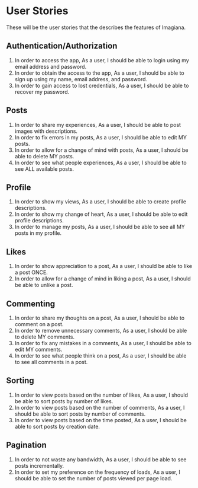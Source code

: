 # User Stories

These will be the user stories that the describes the features of Imagiana.

## Authentication/Authorization
1. In order to access the app, As a user, I should be able to login using my email address and password.
2. In order to obtain the access to the app, As a user, I should be able to sign up using my name, email address, and password.
3. In order to gain access to lost credentials, As a user, I should be able to recover my password.

## Posts
1. In order to share my experiences, As a user, I should be able to post images with descriptions.
2. In order to fix errors in my posts, As a user, I should be able to edit MY posts.
3. In order to allow for a change of mind with posts, As a user, I should be able to delete MY posts.
4. In order to see what people experiences, As a user, I should be able to see ALL available posts.

## Profile
1. In order to show my views, As a user, I should be able to create profile descriptions.
2. In order to show my change of heart, As a user, I should be able to edit profile descriptions.
3. In order to manage my posts, As a user, I should be able to see all MY posts in my profile.

## Likes
1. In order to show appreciation to a post, As a user, I should be able to like a post ONCE.
2. In order to allow for a change of mind in liking a post, As a user, I should be able to unlike a post.

## Commenting
1. In order to share my thoughts on a post, As a user, I should be able to comment on a post.
2. In order to remove unnecessary comments, As a user, I should be able to delete MY comments.
3. In order to fix any mistakes in a comments, As a user, I should be able to edit MY comments.
4. In order to see what people think on a post, As a user, I should be able to see all comments in a post.

## Sorting
1. In order to view posts based on the number of likes, As a user, I should be able to sort posts by number of likes.
2. In order to view posts based on the number of comments, As a user, I should be able to sort posts by number of comments.
3. In order to view posts based on the time posted, As a user, I should be able to sort posts by creation date.

## Pagination
1. In order to not waste any bandwidth, As a user, I should be able to see posts incrementally.
2. In order to set my preference on the frequency of loads, As a user, I should be able to set the number of posts viewed per page load.